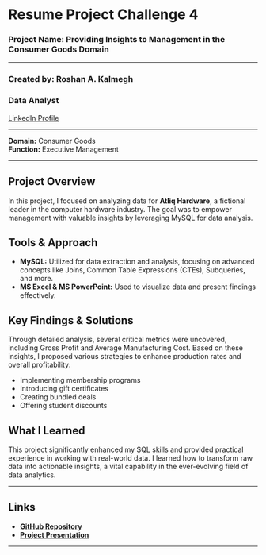 
# Resume Project Challenge 4

### Project Name: Providing Insights to Management in the Consumer Goods Domain

---
### Created by: Roshan A. Kalmegh<br>
### Data Analyst<br>
[LinkedIn Profile](https://www.linkedin.com/in/roshan-kalmegh-2494b8251/)

---

**Domain:** Consumer Goods  
**Function:** Executive Management  

---

## Project Overview

In this project, I focused on analyzing data for **Atliq Hardware**, a fictional leader in the computer hardware industry. The goal was to empower management with valuable insights by leveraging MySQL for data analysis.

## Tools & Approach

- **MySQL:** Utilized for data extraction and analysis, focusing on advanced concepts like Joins, Common Table Expressions (CTEs), Subqueries, and more.
- **MS Excel & MS PowerPoint:** Used to visualize data and present findings effectively.

## Key Findings & Solutions

Through detailed analysis, several critical metrics were uncovered, including Gross Profit and Average Manufacturing Cost. Based on these insights, I proposed various strategies to enhance production rates and overall profitability:
- Implementing membership programs
- Introducing gift certificates
- Creating bundled deals
- Offering student discounts

## What I Learned

This project significantly enhanced my SQL skills and provided practical experience in working with real-world data. I learned how to transform raw data into actionable insights, a vital capability in the ever-evolving field of data analytics.

---

## Links

- **[GitHub Repository](https://github.com/RoshanKDA/SQL_Project___Consumer-Goods-Ad-hoc-Insights)** 
- **[Project Presentation](https://github.com/RoshanKDA/SQL_Project___Consumer-Goods-Ad-hoc-Insights/blob/main/Consumer_Goods_Insight_Presentation.pdf)** 

---

